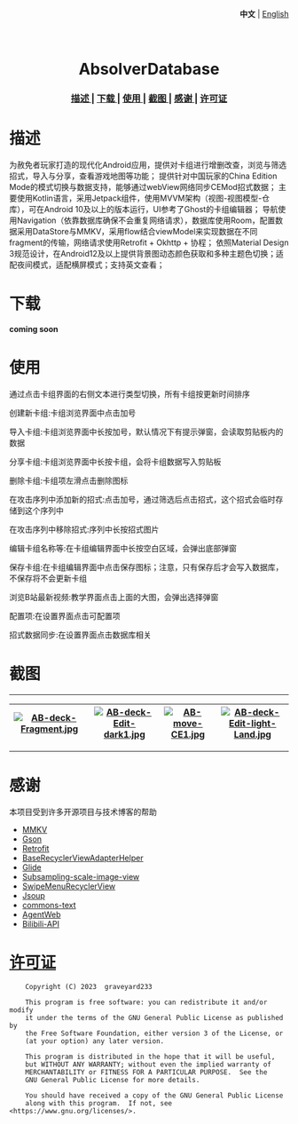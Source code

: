 <p align="right">
    <strong>中文</strong>
    <span> | </span>
    <a href="https://www.github.com/graveyard233/AbsolverDatabase/blob/master/README_EN.md">English</a>
</p>

<h1 align="center">
    <br>AbsolverDatabase<br>
</h1>

<div align="center">
    <h3>
    <a href="https://github.com/graveyard233/AbsolverDatabase#描述">
    描述
    </a>
    <span> | </span>
    <a href="https://github.com/graveyard233/AbsolverDatabase#下载">
    下载
    </a>
    <span> | </span>
    <a href="https://github.com/graveyard233/AbsolverDatabase#使用">
    使用
    </a>
    <span> | </span>
    <a href="https://github.com/graveyard233/AbsolverDatabase#截图">
    截图
    </a>
    <span> | </span>
    <a href="https://github.com/graveyard233/AbsolverDatabase#感谢">
    感谢
    </a>
    <span> | </span>
    <a href="https://github.com/graveyard233/AbsolverDatabase#许可证">
    许可证
    </a>
    </h3>
</div>

# 描述

为赦免者玩家打造的现代化Android应用，提供对卡组进行增删改查，浏览与筛选招式，导入与分享，查看游戏地图等功能；
提供针对中国玩家的China Edition Mode的模式切换与数据支持，能够通过webView网络同步CEMod招式数据；
主要使用Kotlin语言，采用Jetpack组件，使用MVVM架构（视图-视图模型-仓库），可在Android 10及以上的版本运行，UI参考了Ghost的卡组编辑器；
导航使用Navigation（依靠数据库确保不会重复网络请求），数据库使用Room，配置数据采用DataStore与MMKV，采用flow结合viewModel来实现数据在不同fragment的传输，网络请求使用Retrofit + Okhttp + 协程；
依照Material Design 3规范设计，在Android12及以上提供背景图动态颜色获取和多种主题色切换；适配夜间模式，适配横屏模式；支持英文查看；

# 下载

<strong>coming soon</strong>

# 使用


通过点击卡组界面的右侧文本进行类型切换，所有卡组按更新时间排序

创建新卡组:卡组浏览界面中点击加号

导入卡组:卡组浏览界面中长按加号，默认情况下有提示弹窗，会读取剪贴板内的数据

分享卡组:卡组浏览界面中长按卡组，会将卡组数据写入剪贴板

删除卡组:卡组项左滑点击删除图标

在攻击序列中添加新的招式:点击加号，通过筛选后点击招式，这个招式会临时存储到这个序列中

在攻击序列中移除招式:序列中长按招式图片

编辑卡组名称等:在卡组编辑界面中长按空白区域，会弹出底部弹窗

保存卡组:在卡组编辑界面中点击保存图标；注意，只有保存后才会写入数据库，不保存将不会更新卡组

浏览B站最新视频:教学界面点击上面的大图，会弹出选择弹窗

配置项:在设置界面点击可配置项

招式数据同步:在设置界面点击数据库相关

# 截图

----
|[![AB-deck-Fragment.jpg](https://i.postimg.cc/9QdZ9dVy/AB-deck-Fragment.jpg)](https://postimg.cc/3kwk5Dkw)|[![AB-deck-Edit-dark1.jpg](https://i.postimg.cc/KYsVMknr/AB-deck-Edit-dark1.jpg)](https://postimg.cc/yJcvqNpk)|[![AB-move-CE1.jpg](https://i.postimg.cc/kgctj7HH/AB-move-CE1.jpg)](https://postimg.cc/Wdd3zcTm)|[![AB-deck-Edit-light-Land.jpg](https://i.postimg.cc/Rhhmw5Y2/AB-deck-Edit-light-Land.jpg)](https://postimg.cc/7GFjycwN)|
| --- | --- | --- | --- |
----

# 感谢

本项目受到许多开源项目与技术博客的帮助
- [MMKV](https://github.com/Tencent/MMKV)
- [Gson](https://github.com/google/gson)
- [Retrofit](https://github.com/square/retrofit)
- [BaseRecyclerViewAdapterHelper](https://github.com/CymChad/BaseRecyclerViewAdapterHelper)
- [Glide](https://github.com/bumptech/glide)
- [Subsampling-scale-image-view](https://github.com/davemorrissey/subsampling-scale-image-view)
- [SwipeMenuRecyclerView](https://github.com/aitsuki/SwipeMenuRecyclerView)
- [Jsoup](https://github.com/jhy/jsoup)
- [commons-text](https://central.sonatype.com/artifact/org.apache.commons/commons-text/1.10.0)
- [AgentWeb](https://github.com/Justson/AgentWeb)
- [Bilibili-API](https://github.com/SocialSisterYi/bilibili-API-collect)

# [许可证](https://github.com/graveyard233/AbsolverDatabase/blob/master/LICENSE)

        Copyright (C) 2023  graveyard233

        This program is free software: you can redistribute it and/or modify
        it under the terms of the GNU General Public License as published by
        the Free Software Foundation, either version 3 of the License, or
        (at your option) any later version.

        This program is distributed in the hope that it will be useful,
        but WITHOUT ANY WARRANTY; without even the implied warranty of
        MERCHANTABILITY or FITNESS FOR A PARTICULAR PURPOSE.  See the
        GNU General Public License for more details.

        You should have received a copy of the GNU General Public License
        along with this program.  If not, see <https://www.gnu.org/licenses/>.
